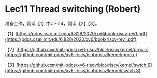 # Lec11 Thread switching \(Robert\)

准备工作，阅读【1】中7.1~7.4，阅读【2】【3】。

【1】[https://pdos.csail.mit.edu/6.828/2020/xv6/book-riscv-rev1.pdf](https://pdos.csail.mit.edu/6.828/2020/xv6/book-riscv-rev1.pdf)

【2】[https://github.com/mit-pdos/xv6-riscv/blob/riscv/kernel/proc.c](https://github.com/mit-pdos/xv6-riscv/blob/riscv/kernel/proc.c)

【3】[https://github.com/mit-pdos/xv6-riscv/blob/riscv/kernel/swtch.S](https://github.com/mit-pdos/xv6-riscv/blob/riscv/kernel/swtch.S)

